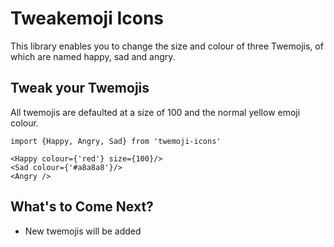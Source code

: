 # Tweakemoji Icons 
This library enables you to change the size and colour of three Twemojis, of which are named happy, sad and angry. 

## Tweak your Twemojis
All twemojis are defaulted at a size of 100 and the normal yellow emoji colour.


```
import {Happy, Angry, Sad} from 'twemoji-icons'

<Happy colour={'red'} size={100}/>
<Sad colour={'#a8a8a8'}/>
<Angry />
```

## What's to Come Next?
* New twemojis will be added 
